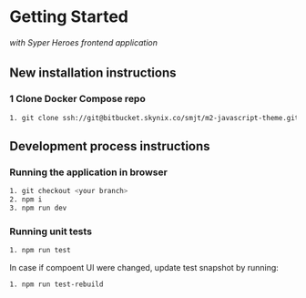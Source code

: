 # Getting Started
###### with Syper Heroes frontend application
## New installation instructions

### 1 Clone Docker Compose repo
```bash
1. git clone ssh://git@bitbucket.skynix.co/smjt/m2-javascript-theme.git
```

## Development process instructions
### Running the application in browser
```bash
1. git checkout <your branch>
2. npm i
3. npm run dev
```

### Running unit tests

```bash
1. npm run test
```
In case if compoent UI were changed, update test snapshot by running:
```bash
1. npm run test-rebuild
```

